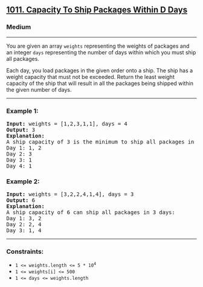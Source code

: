 <h2><a href="https://leetcode.com/problems/capacity-to-ship-packages-within-d-days">1011. Capacity To Ship Packages Within D Days</a></h2>
<h3>Medium</h3>
<hr>
<p>You are given an array <code>weights</code> representing the weights of packages and an integer <code>days</code> representing the number of days within which you must ship all packages.</p>
<p>Each day, you load packages in the given order onto a ship. The ship has a weight capacity that must not be exceeded. Return the least weight capacity of the ship that will result in all the packages being shipped within the given number of days.</p>

<hr>
<h3>Example 1:</h3>
<pre>
<b>Input:</b> weights = [1,2,3,1,1], days = 4
<b>Output:</b> 3
<b>Explanation:</b> 
A ship capacity of 3 is the minimum to ship all packages in 4 days as follows:
Day 1: 1, 2
Day 2: 3
Day 3: 1
Day 4: 1
</pre>

<h3>Example 2:</h3>
<pre>
<b>Input:</b> weights = [3,2,2,4,1,4], days = 3
<b>Output:</b> 6
<b>Explanation:</b> 
A ship capacity of 6 can ship all packages in 3 days:
Day 1: 3, 2
Day 2: 2, 4
Day 3: 1, 4
</pre>

<hr>
<h3>Constraints:</h3>
<ul>
  <li><code>1 &lt;= weights.length &lt;= 5 * 10<sup>4</sup></code></li>
  <li><code>1 &lt;= weights[i] &lt;= 500</code></li>
  <li><code>1 &lt;= days &lt;= weights.length</code></li>
</ul>